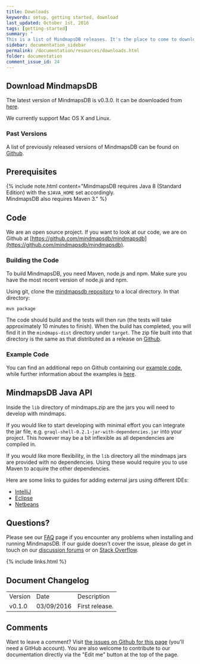 ```yaml
---
title: Downloads
keywords: setup, getting started, download
last_updated: October 1st, 2016
tags: [getting-started]
summary: "
This is a list of MindmapsDB releases. It's the place to come to download the most recent versions of MindmapsDB."
sidebar: documentation_sidebar
permalink: /documentation/resources/downloads.html
folder: documentation
comment_issue_id: 24
---
```



## Download MindmapsDB

The latest version of MindmapsDB is v0.3.0.
It can be downloaded from [here](https://mindmaps.io/download/latest).

We currently support Mac OS X and Linux.

### Past Versions
A list of previously released versions of MindmapsDB can be found on [Github](https://mindmaps.io/download).


## Prerequisites

{% include note.html content="MindmapsDB requires Java 8 (Standard Edition) with the `$JAVA_HOME` set accordingly.   
MindmapsDB also requires Maven 3." %}

## Code
We are an open source project. If you want to look at our code, we are on Github at [https://github.com/mindmapsdb/mindmapsdb](https://github.com/mindmapsdb/mindmapsdb).

### Building the Code

To build MindmapsDB, you need Maven, node.js and npm. Make sure you have the most recent version of node.js and npm.

Using git, clone the [mindmapsdb repository](https://github.com/mindmapsdb/mindmapsdb) to a local directory.  In that directory:

```bash
mvn package
```

The code should build and the tests will then run (the tests will take approximately 10 minutes to finish). When the build has completed, you will find it in the `mindmaps-dist` directory under `target`. The zip file built into that directory is the same as that distributed as a release on [Github](https://mindmaps.io/download).

### Example Code
You can find an additional repo on Github containing our [example code](https://github.com/mindmapsdb/sample-projects), while further information about the examples is [here](../examples/examples.html).


## MindmapsDB Java API

Inside the `lib` directory of mindmaps.zip are the jars you will need to
develop with mindmaps.

If you would like to start developing with minimal effort you can integrate the jar file, e.g.
`graql-shell-0.2.1-jar-with-dependencies.jar` into your project. This however
may be a bit inflexible as all dependencies are compiled in.

If you would like more flexibility, in the `lib` directory all the mindmaps
jars are provided with no dependencies. Using these would require you to use
Maven to acquire the other dependencies.

Here are some links to guides for adding external jars using different IDEs:

- [IntelliJ](https://www.jetbrains.com/help/idea/2016.1/configuring-module-dependencies-and-libraries.html)
- [Eclipse](http://www.tutorialspoint.com/eclipse/eclipse_java_build_path.htm)
- [Netbeans](http://oopbook.com/java-classpath-2/classpath-in-netbeans/)

## Questions?
Please see our [FAQ](../resources/faq.html) page if you encounter any problems when installing and running MindmapsDB. If our guide doesn't cover the issue, please do get in touch on our [discussion forums](http://discuss.mindmaps.io) or on [Stack Overflow](http://www.stackoverflow.com).

{% include links.html %}

## Document Changelog  


<table>
    <tr>
        <td>Version</td>
        <td>Date</td>
        <td>Description</td>        
    </tr>
        <tr>
        <td>v0.1.0</td>
        <td>03/09/2016</td>
        <td>First release.</td>        
    </tr>

</table>

## Comments
Want to leave a comment? Visit <a href="https://github.com/mindmapsdb/docs/issues/24" target="_blank">the issues on Github for this page</a> (you'll need a GitHub account). You are also welcome to contribute to our documentation directly via the "Edit me" button at the top of the page.

